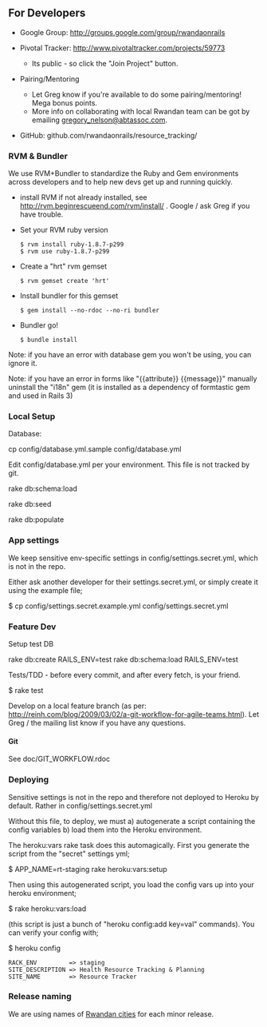 ## For Developers

* Google Group: http://groups.google.com/group/rwandaonrails

* Pivotal Tracker: http://www.pivotaltracker.com/projects/59773

  * Its public - so click the "Join Project" button.

* Pairing/Mentoring
  * Let Greg know if you're available to do some pairing/mentoring! Mega bonus points.
  * More info on collaborating with local Rwandan team can be got by emailing gregory_nelson@abtassoc.com.

* GitHub: github.com/rwandaonrails/resource_tracking/

### RVM & Bundler

We use RVM+Bundler to standardize the Ruby and Gem environments across developers and to help new devs get up and running quickly.

  * install RVM if not already installed, see http://rvm.beginrescueend.com/rvm/install/ . Google / ask Greg if you have trouble.

  * Set your RVM ruby version

        $ rvm install ruby-1.8.7-p299
        $ rvm use ruby-1.8.7-p299

  * Create a "hrt" rvm gemset

        $ rvm gemset create 'hrt'

  * Install bundler for this gemset

        $ gem install --no-rdoc --no-ri bundler

  * Bundler go!

        $ bundle install

Note: if you have an error with database gem you won't be using, you can ignore it.

Note: if you have an error in forms like "{{attribute}} {{message}}" manually uninstall the "i18n" gem (it is installed as a dependency of formtastic gem and used in Rails 3)


### Local Setup

Database:

  cp config/database.yml.sample config/database.yml

Edit config/database.yml per your environment.  This file is not tracked by git.

  rake db:schema:load

  rake db:seed

  rake db:populate

### App settings

We keep sensitive env-specific settings in config/settings.secret.yml, which is not in the repo.

Either ask another developer for their settings.secret.yml, or simply create it using the example file;

  $ cp config/settings.secret.example.yml config/settings.secret.yml


### Feature Dev

Setup test DB

  rake db:create RAILS_ENV=test
  rake db:schema:load RAILS_ENV=test

Tests/TDD - before every commit, and after every fetch, is your friend.

  $ rake test

Develop on a local feature branch (as per: http://reinh.com/blog/2009/03/02/a-git-workflow-for-agile-teams.html). Let Greg / the mailing list know if you have any questions.

#### Git

See doc/GIT_WORKFLOW.rdoc

### Deploying

Sensitive settings is not in the repo and therefore not deployed to Heroku by default. Rather in
  config/settings.secret.yml

Without this file, to deploy, we must
  a) autogenerate a script containing the config variables
  b) load them into the Heroku environment.

The heroku:vars rake task does this automagically. First you generate the script from the "secret" settings yml;

  $ APP_NAME=rt-staging  rake heroku:vars:setup

Then using this autogenerated script, you load the config vars up into your heroku environment;

  $ rake heroku:vars:load

(this script is just a bunch of "heroku config:add key=val" commands). You can verify your config with;

  $ heroku config

    RACK_ENV         => staging
    SITE_DESCRIPTION => Health Resource Tracking & Planning
    SITE_NAME        => Resource Tracker
    
### Release naming

We are using names of [Rwandan cities](http://en.wikipedia.org/wiki/List_of_cities_in_Rwanda) for each minor release.

